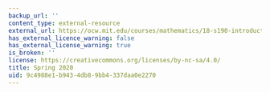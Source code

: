```yaml
---
backup_url: ''
content_type: external-resource
external_url: https://ocw.mit.edu/courses/mathematics/18-s190-introduction-to-computational-thinking-with-julia-with-applications-to-modeling-the-covid-19-pandemic-spring-2020/
has_external_licence_warning: false
has_external_license_warning: true
is_broken: ''
license: https://creativecommons.org/licenses/by-nc-sa/4.0/
title: Spring 2020
uid: 9c4988e1-b943-4db8-9bb4-337daa0e2270
---
```

